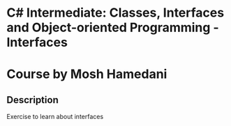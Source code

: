 # C# Intermediate: Classes, Interfaces and Object-oriented Programming - Interfaces
# Course by Mosh Hamedani

## Description

Exercise to learn about interfaces